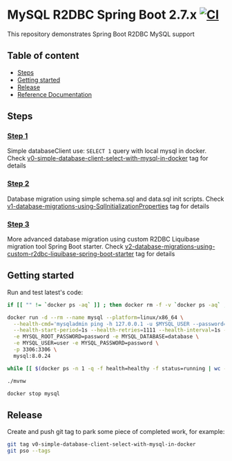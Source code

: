 # MySQL R2DBC Spring Boot 2.7.x [![CI](https://github.com/daggerok/mysql-r2dbc-spring-boot-2.7.x/actions/workflows/ci.yml/badge.svg)](https://github.com/daggerok/mysql-r2dbc-spring-boot-2.7.x/actions/workflows/ci.yml)
This repository demonstrates Spring Boot R2DBC MySQL support

## Table of content
* [Steps](#steps)
* [Getting started](#getting-started)
* [Release](#release)
* [Reference Documentation](#reference-documentation)

## Steps
### [Step 1](https://github.com/daggerok/mysql-r2dbc-spring-boot-2.7.x/tree/v0-simple-database-client-select-with-mysql-in-docker)
Simple databaseClient use: `SELECT 1` query with local mysql in docker.
Check [v0-simple-database-client-select-with-mysql-in-docker](https://github.com/daggerok/mysql-r2dbc-spring-boot-2.7.x/tree/v0-simple-database-client-select-with-mysql-in-docker)
tag for details
### [Step 2](https://github.com/daggerok/mysql-r2dbc-spring-boot-2.7.x/tree/v1-database-migrations-using-SqlInitializationProperties)
Database migration using simple schema.sql and data.sql init scripts.
Check [v1-database-migrations-using-SqlInitializationProperties](https://github.com/daggerok/mysql-r2dbc-spring-boot-2.7.x/tree/v1-database-migrations-using-SqlInitializationProperties)
tag for details
### [Step 3](https://github.com/daggerok/mysql-r2dbc-spring-boot-2.7.x/tree/v2-database-migrations-using-custom-r2dbc-liquibase-spring-boot-starter)
More advanced database migration using custom R2DBC Liquibase migration tool Spring Boot starter.
Check [v2-database-migrations-using-custom-r2dbc-liquibase-spring-boot-starter](https://github.com/daggerok/mysql-r2dbc-spring-boot-2.7.x/tree/v2-database-migrations-using-custom-r2dbc-liquibase-spring-boot-starter)
tag for details

## Getting started

Run and test latest's code:

```bash
if [[ "" != `docker ps -aq` ]] ; then docker rm -f -v `docker ps -aq` ; fi

docker run -d --rm --name mysql --platform=linux/x86_64 \
  --health-cmd='mysqladmin ping -h 127.0.0.1 -u $MYSQL_USER --password=$MYSQL_PASSWORD || exit 1' \
  --health-start-period=1s --health-retries=1111 --health-interval=1s --health-timeout=5s \
  -e MYSQL_ROOT_PASSWORD=password -e MYSQL_DATABASE=database \
  -e MYSQL_USER=user -e MYSQL_PASSWORD=password \
  -p 3306:3306 \
  mysql:8.0.24

while [[ $(docker ps -n 1 -q -f health=healthy -f status=running | wc -l) -lt 1 ]] ; do sleep 3 ; echo -n '.' ; done ; sleep 15; echo 'MySQL is ready.'

./mvnw

docker stop mysql
```

## Release

Create and push git tag to park some piece of completed work, for example:

```bash
git tag v0-simple-database-client-select-with-mysql-in-docker
git pso --tags
```

<!--

## Reference Documentation
* Spring boot glob resources:
  ```kotlin
  ResourcePatternUtils.getResourcePatternResolver(resourceLoader)
      .getResources("classpath:*/db/migrations/*.ddl.sql")
      .sort { r1, r2 -> "${r1.url}".compareTo("${r2.url}") }
      .forEach { prontln(it) } // will print:
        // /path/to/db/migrations/V202205281525_drop_table_if_exists_messages.ddl.sql
        // /path/to/db/migrations/V202205281526_create_table_if_not_exists_messages.ddl.sql
        // /path/to/db/migrations/V202205281527_create_index_messages_sent_at_idx.ddl.sql
  ```
* Spring boot glob resources, see 1: org.springframework.core.io.support.PathMatchingResourcePatternResolver.getResources
* Spring boot glob resources, see 2: org.springframework.core.io.support.PathMatchingResourcePatternResolver.findPathMatchingResources
* Spring boot glob resources, see 3: org.springframework.core.io.support.ResourcePatternUtils.getResourcePatternResolver
* Spring boot glob resources, see 4: org.springframework.core.io.support.ResourcePatternResolver.getResources
* [Official Apache Maven documentation](https://maven.apache.org/guides/index.html)
* [Spring Boot Maven Plugin Reference Guide](https://docs.spring.io/spring-boot/docs/2.7.0/maven-plugin/reference/html/)
* [Create an OCI image](https://docs.spring.io/spring-boot/docs/2.7.0/maven-plugin/reference/html/#build-image)
* [Coroutines section of the Spring Framework Documentation](https://docs.spring.io/spring/docs/5.3.20/spring-framework-reference/languages.html#coroutines)
* [Spring Configuration Processor](https://docs.spring.io/spring-boot/docs/2.7.0/reference/htmlsingle/#configuration-metadata-annotation-processor)
* [Spring Data R2DBC](https://docs.spring.io/spring-boot/docs/2.7.0/reference/htmlsingle/#boot-features-r2dbc)
* [Spring Reactive Web](https://docs.spring.io/spring-boot/docs/2.7.0/reference/htmlsingle/#web.reactive)
* [Accessing data with MySQL](https://spring.io/guides/gs/accessing-data-mysql/)
* [Acessing data with R2DBC](https://spring.io/guides/gs/accessing-data-r2dbc/)
* [Building a Reactive RESTful Web Service](https://spring.io/guides/gs/reactive-rest-service/)
* [R2DBC Homepage](https://r2dbc.io)
* Make sure to include a [R2DBC Driver](https://r2dbc.io/drivers/) to connect to your database.

-->
